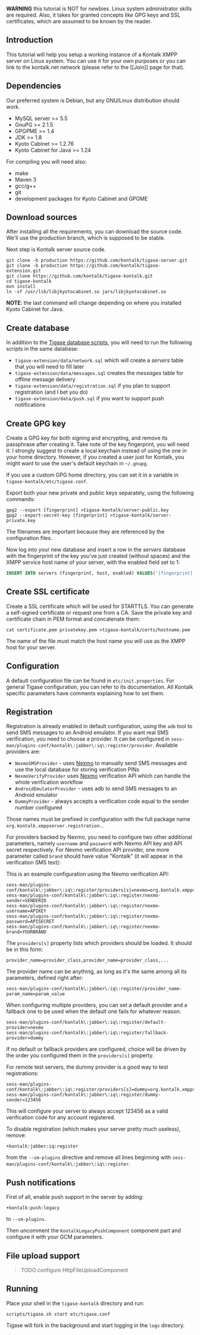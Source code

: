**WARNING** this tutorial is NOT for newbies. Linux system administrator skills are required. Also, it takes for granted concepts like GPG keys and SSL certificates, which are assumed to be known by the reader.

## Introduction ##

This tutorial will help you setup a working instance of a Kontalk XMPP server on Linux system. You can use it for your own purposes or you can link to the kontalk.net network (please refer to the [[Join]] page for that).

## Dependencies ##

Our preferred system is Debian, but any GNU/Linux distribution should work.

* MySQL server >= 5.5
* GnuPG >= 2.1.5
* GPGPME >= 1.4
* JDK >= 1.8
* Kyoto Cabinet >= 1.2.76
* Kyoto Cabinet for Java >= 1.24

For compiling you will need also:

* make
* Maven 3
* gcc/g++
* git
* development packages for Kyoto Cabinet and GPGME

## Download sources ##

After installing all the requirements, you can download the source code. We'll use the production branch, which is supposed to be stable.

Next step is Kontalk server source code.

```shell
git clone -b production https://github.com/kontalk/tigase-server.git
git clone -b production https://github.com/kontalk/tigase-extension.git
git clone https://github.com/kontalk/tigase-kontalk.git
cd tigase-kontalk
mvn install
ln -sf /usr/lib/libjkyotocabinet.so jars/libjkyotocabinet.so
```

**NOTE**: the last command will change depending on where you installed Kyoto Cabinet for Java.

## Create database ##

In addition to the [Tigase database scripts](http://docs.tigase.org/tigase-server/snapshot/Administration_Guide/html/#_prepare_database), you will need to run the following scripts in the same database:

* `tigase-extension/data/network.sql` which will create a *servers* table that you will need to fill later
* `tigase-extension/data/messages.sql` creates the *messages* table for offline message delivery
* `tigase-extension/data/registration.sql` if you plan to support registration (and I bet you do)
* `tigase-extension/data/push.sql` if you want to support push notifications

## Create GPG key ##

Create a GPG key for both signing and encrypting, and remove its passphrase after creating it. Take note of the key fingerprint, you will need it.
I strongly suggest to create a local keychain instead of using the one in your home directory. However, if you created a user just for Kontalk, you might want to use the user's default keychain in `~/.gnupg`.

If you use a custom GPG home directory, you can set it in a variable in `tigase-kontalk/etc/tigase.conf`.

Export both your new private and public keys separately, using the following commands:

```shell
gpg2 --export [fingerprint] >tigase-kontalk/server-public.key
gpg2 --export-secret-key [fingerprint] >tigase-kontalk/server-private.key
```

The filenames are important because they are referenced by the configuration files.

Now log into your new database and insert a row in the *servers* database with the fingerprint of the key you've just created (without spaces) and the XMPP service host name of your server, with the enabled field set to 1:

```sql
INSERT INTO servers (fingerprint, host, enabled) VALUES('[fingerprint]', '[service_name]', 1);
```

## Create SSL certificate ##

Create a SSL certificate which will be used for STARTTLS. You can generate a self-signed certificate or request one from a CA. Save the private key and certificate chain in PEM format and concatenate them:

```shell
cat certificate.pem privatekey.pem >tigase-kontalk/certs/hostname.pem
```

The name of the file must match the host name you will use as the XMPP host for your server.

## Configuration ##

A default configuration file can be found in `etc/init.properties`. For general Tigase configuration, you can refer to its documentation.
All Kontalk specific parameters have comments explaining how to set them.

## Registration ##

Registration is already enabled in default configuration, using the `adb` tool to send SMS messages to an Android emulator. If you want real SMS verification, you need to choose a provider. It can be configured in `sess-man/plugins-conf/kontalk\:jabber\:iq\:register/provider`. Available providers are:

* `NexmoSMSProvider` - uses [Nexmo](https://nexmo.com/) to manually send SMS messages and use the local database for storing verification PINs
* `NexmoVerifyProvider` uses [Nexmo](https://nexmo.com/) verification API which can handle the whole verification workflow
* `AndroidEmulatorProvider` - uses adb to send SMS messages to an Android emulator
* `DummyProvider` - always accepts a verification code equal to the sender number configured

Those names must be prefixed in configuration with the full package name `org.kontalk.xmppserver.registration.`.

For providers backed by Nexmo, you need to configure two other additional parameters, namely `username` and `password` with Nexmo API key and API secret respectively.
For Nexmo verification API provider, one more parameter called `brand` should have value "Kontalk" (it will appear in the verification SMS text):

This is an example configuration using the Nexmo verification API:

```
sess-man/plugins-conf/kontalk\:jabber\:iq\:register/providers[s]=nexmo=org.kontalk.xmppserver.registration.NexmoVerifyProvider
sess-man/plugins-conf/kontalk\:jabber\:iq\:register/nexmo-sender=SENDERID
sess-man/plugins-conf/kontalk\:jabber\:iq\:register/nexmo-username=APIKEY
sess-man/plugins-conf/kontalk\:jabber\:iq\:register/nexmo-password=APISECRET
sess-man/plugins-conf/kontalk\:jabber\:iq\:register/nexmo-brand=YOURBRAND
```

The `providers[s]` property lists which providers should be loaded. It should be in this form:

```
provider_name=provider_class,provider_name=provider_class,...
```

The provider name can be anything, as long as it's the same among all its parameters, defined right after:

```
sess-man/plugins-conf/kontalk\:jabber\:iq\:register/provider_name-param_name=param_value
```

When configuring multiple providers, you can set a default provider and a fallback
one to be used when the default one fails for whatever reason:

```
sess-man/plugins-conf/kontalk\:jabber\:iq\:register/default-provider=nexmo
sess-man/plugins-conf/kontalk\:jabber\:iq\:register/fallback-provider=dummy
```

If no default or fallback providers are configured, choice will be driven by the order
you configured them in the `providers[s]` property.


For remote test servers, the dummy provider is a good way to test registrations:

```
sess-man/plugins-conf/kontalk\:jabber\:iq\:register/providers[s]=dummy=org.kontalk.xmppserver.registration.DummyProvider
sess-man/plugins-conf/kontalk\:jabber\:iq\:register/dummy-sender=123456
```

This will configure your server to always accept 123456 as a valid verification code for any account registered.


To disable registration (which makes your server pretty much useless), remove:

```
+kontalk:jabber:iq:register
```

from the `--sm-plugins` directive and remove all lines beginning with `sess-man/plugins-conf/kontalk\:jabber\:iq\:register`.

## Push notifications ##

First of all, enable push support in the server by adding:

```
+kontalk:push:legacy
```

to `--sm-plugins`.

Then uncomment the `KontalkLegacyPushComponent` component part and configure it with your GCM parameters.

## File upload support ##

> TODO configure HttpFileUploadComponent

## Running ##

Place your shell in the `tigase-kontalk` directory and run:

```shell
scripts/tigase.sh start etc/tigase.conf
```

Tigase will fork in the background and start logging in the `logs` directory.
